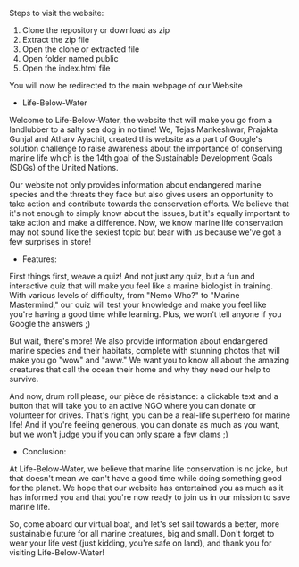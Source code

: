 Steps to visit the website:
1. Clone the repository or download as zip
2. Extract the zip file
3. Open the clone or extracted file
4. Open folder named public
4. Open the index.html file

You will now be redirected to the main webpage of our Website

- Life-Below-Water

Welcome to Life-Below-Water, the website that will make you go from a landlubber to a salty sea dog in no time! We, Tejas Mankeshwar, Prajakta Gunjal and Atharv Ayachit, created this website as a part of Google's solution challenge  to raise awareness about the importance of conserving marine life which is the 14th goal of the Sustainable Development Goals (SDGs) of the United Nations.

Our website not only provides information about endangered marine species and the threats they face but also gives users an opportunity to take action and contribute towards the conservation efforts. We believe that it's not enough to simply know about the issues, but it's equally important to take action and make a difference.
Now, we know marine life conservation may not sound like the sexiest topic but bear with us because we've got a few surprises in store!


- Features:

First things first, weave a quiz! And not just any quiz, but a fun and interactive quiz that will make you feel like a marine biologist in training. With various levels of difficulty, from "Nemo Who?" to "Marine Mastermind," our quiz will test your knowledge and make you feel like you're having a good time while learning. Plus, we won't tell anyone if you Google the answers ;)

But wait, there's more! We also provide information about endangered marine species and their habitats, complete with stunning photos that will make you go "wow" and "aww." We want you to know all about the amazing creatures that call the ocean their home and why they need our help to survive.

And now, drum roll please, our pièce de résistance: a clickable text and a button that will take you to an active NGO where you can donate or volunteer for drives. That's right, you can be a real-life superhero for marine life! And if you're feeling generous, you can donate as much as you want, but we won't judge you if you can only spare a few clams ;)


- Conclusion:

At Life-Below-Water, we believe that marine life conservation is no joke, but that doesn't mean we can't have a good time while doing something good for the planet. We hope that our website has entertained you as much as it has informed you and that you're now ready to join us in our mission to save marine life.

So, come aboard our virtual boat, and let's set sail towards a better, more sustainable future for all marine creatures, big and small. Don't forget to wear your life vest (just kidding, you're safe on land), and thank you for visiting Life-Below-Water!
